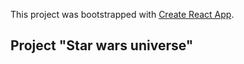 This project was bootstrapped with [Create React App](https://github.com/facebook/create-react-app).

## Project "Star wars universe"
 